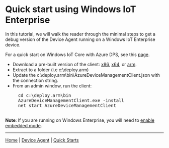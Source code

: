 # Quick start using Windows IoT Enterprise

In this tutorial, we will walk the reader through the minimal steps to get a debug version of the Device Agent running on a Windows IoT Enterprise device.

For a quick start on Windows IoT Core with Azure DPS, see this [page](quick-start-iot-core.md).

- Download a pre-built version of the client: [x86](../../downloads/device.agent.1.0.0.1.x86.zip), [x64](../../downloads/device.agent.1.0.0.1.x64.zip), or [arm](../../downloads/device.agent.1.0.0.1.arm.zip).
- Extract to a folder (i.e c:\deploy.arm)
- Update the c:\deploy.arm\bin\AzureDeviceManagementClient.json with the connection string.
- From an admin window, run the client:
    <pre>
    cd c:\deploy.arm\bin
    AzureDeviceManagementClient.exe -install
    net start AzureDeviceManagementClient
    </pre>

**Note**: If you are running on Windows Enterprise, you will need to [enable embedded mode](https://docs.microsoft.com/en-us/windows/iot-core/develop-your-app/embeddedmode).

----

[Home](../../README.md) | [Device Agent](device-agent.md) | [Quick Starts](quick-starts.md)
